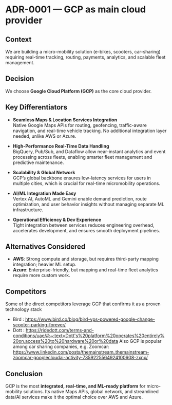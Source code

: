# ADR-0001 — GCP as main cloud provider
## Context
We are building a micro-mobility solution (e-bikes, scooters, car-sharing) requiring real-time tracking, routing, payments, analytics, and scalable fleet management.

## Decision
We choose **Google Cloud Platform (GCP)** as the core cloud provider.

## Key Differentiators

- **Seamless Maps & Location Services Integration**  
  Native Google Maps APIs for routing, geofencing, traffic-aware navigation, and real-time vehicle tracking. No additional integration layer needed, unlike AWS or Azure.

- **High-Performance Real-Time Data Handling**  
  BigQuery, Pub/Sub, and Dataflow allow near-instant analytics and event processing across fleets, enabling smarter fleet management and predictive maintenance.

- **Scalability & Global Network**  
  GCP’s global backbone ensures low-latency services for users in multiple cities, which is crucial for real-time micromobility operations.

- **AI/ML Integration Made Easy**  
  Vertex AI, AutoML and Gemini enable demand prediction, route optimization, and user behavior insights without managing separate ML infrastructure.

- **Operational Efficiency & Dev Experience**  
  Tight integration between services reduces engineering overhead, accelerates development, and ensures smooth deployment pipelines.

## Alternatives Considered
- **AWS**: Strong compute and storage, but requires third-party mapping integration; heavier ML setup.  
- **Azure**: Enterprise-friendly, but mapping and real-time fleet analytics require more custom work.  

## Competitors
Some of the direct competitors leverage GCP that confirms it as a proven technology stack
- Bird : https://www.bird.co/blog/bird-vps-powered-google-change-scooter-parking-forever/
- Dott : https://ridedott.com/terms-and-conditions/uae/#:~:text=Dott's%20platform%20operates%20entirely%20on,access%20to%20hardware%20or%20data
Also GCP is popular among car sharing companies, e.g. Zoomcar: https://www.linkedin.com/posts/themainstream_themainstream-zoomcar-googlecloudai-activity-7359225564924100608-zxnx/

## Conclusion
GCP is the most **integrated, real-time, and ML-ready platform** for micro-mobility solutions. Its native Maps APIs, global network, and streamlined data/AI services make it the optimal choice over AWS and Azure.
